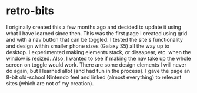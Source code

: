 # retro-bits

I originally created this a few months ago and decided to update it using what I have learned since then.
This was the first page I created using grid and with a nav button that can be toggled.
I tested the site's functionality and design within smaller phone sizes (Galaxy S5) all the way up to desktop.
I experimented making elements stack, or dissapear, etc. when the window is resized.
Also, I wanted to see if making the nav take up the whole screen on toggle would work.
There are some design elements I will never do again, but I learned allot (and had fun in the process).
I gave the page an 8-bit old-school Nintendo feel and linked (almost everything) to relevant sites (which are not of my creation).
